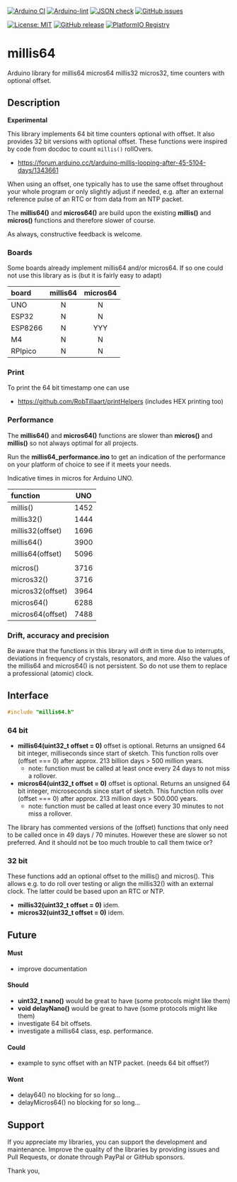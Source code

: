 
[![Arduino CI](https://github.com/RobTillaart/millis64/workflows/Arduino%20CI/badge.svg)](https://github.com/marketplace/actions/arduino_ci)
[![Arduino-lint](https://github.com/RobTillaart/millis64/actions/workflows/arduino-lint.yml/badge.svg)](https://github.com/RobTillaart/millis64/actions/workflows/arduino-lint.yml)
[![JSON check](https://github.com/RobTillaart/millis64/actions/workflows/jsoncheck.yml/badge.svg)](https://github.com/RobTillaart/millis64/actions/workflows/jsoncheck.yml)
[![GitHub issues](https://img.shields.io/github/issues/RobTillaart/millis64.svg)](https://github.com/RobTillaart/millis64/issues)

[![License: MIT](https://img.shields.io/badge/license-MIT-green.svg)](https://github.com/RobTillaart/millis64/blob/master/LICENSE)
[![GitHub release](https://img.shields.io/github/release/RobTillaart/millis64.svg?maxAge=3600)](https://github.com/RobTillaart/millis64/releases)
[![PlatformIO Registry](https://badges.registry.platformio.org/packages/robtillaart/library/millis64.svg)](https://registry.platformio.org/libraries/robtillaart/millis64)


# millis64

Arduino library for millis64 micros64 millis32 micros32, time counters with optional offset.


## Description

**Experimental**

This library implements 64 bit time counters optional with offset.
It also provides 32 bit versions with optional offset.
These functions were inspired by code from docdoc to count ```millis()``` rollOvers.

- https://forum.arduino.cc/t/arduino-millis-looping-after-45-5104-days/1343661

When using an offset, one typically has to use the same offset throughout your whole
program or only slightly adjust if needed, e.g. after an external reference pulse
of an RTC or from data from an NTP packet.


The **millis64()** and **micros64()** are build upon the existing **millis()** 
and **micros()** functions and therefore slower of course.

As always, constructive feedback is welcome.

### Boards

Some boards already implement millis64 and/or micros64. 
If so one could not use this library as is (but it is fairly easy to adapt)

|  board    |  millis64  |  micros64  |
|:----------|:----------:|:----------:|
|  UNO      |     N      |     N      |
|  ESP32    |     N      |     N      |
|  ESP8266  |     N      |    YYY     |
|  M4       |     N      |     N      |
|  RPIpico  |     N      |     N      |



### Print

To print the 64 bit timestamp one can use
- https://github.com/RobTillaart/printHelpers  (includes HEX printing too)


### Performance

The **millis64()** and **micros64()** functions are slower than **micros()** 
and **millis()** so not always optimal for all projects.

Run the **millis64_performance.ino** to get an indication of the performance
on your platform of choice to see if it meets your needs.


Indicative times in micros for Arduino UNO.

|  function          |  UNO   |
|:-------------------|:------:|
|  millis()          |  1452  |
|  millis32()        |  1444  |
|  millis32(offset)  |  1696  |
|  millis64()        |  3900  |
|  millis64(offset)  |  5096  |
|                    |        |
|  micros()          |  3716  |
|  micros32()        |  3716  |
|  micros32(offset)  |  3964  |
|  micros64()        |  6288  |
|  micros64(offset)  |  7488  |


### Drift, accuracy and precision

Be aware that the functions in this library will drift in time due to interrupts, 
deviations in frequency of crystals, resonators, and more. 
Also the values of the millis64 and micros64() is not persistent.
So do not use them to replace a professional (atomic) clock.


## Interface

```cpp
#include "millis64.h"
```

### 64 bit

- **millis64(uint32_t offset = 0)** offset is optional.
Returns an unsigned 64 bit integer, milliseconds since start of sketch.
This function rolls over (offset === 0) after approx. 213 billion days > 500 million years.
  - note: function must be called at least once every 24 days to not miss a rollover.
- **micros64(uint32_t offset = 0)** offset is optional.
Returns an unsigned 64 bit integer, microseconds since start of sketch.
This function rolls over (offset === 0)  after approx. 213 million days > 500.000 years.
  - note: function must be called at least once every 30 minutes to not miss a rollover.

The library has commented versions of the (offset) functions that only need to be called 
once in 49 days / 70 minutes. However these are slower so not preferred. 
And it should not be too much trouble to call them twice or?


### 32 bit

These functions add an optional offset to the millis() and micros().
This allows e.g. to do roll over testing or align the millis32() with an external clock.
The latter could be based upon an RTC or NTP.

- **millis32(uint32_t offset = 0)** idem.
- **micros32(uint32_t offset = 0)** idem.


## Future

#### Must

- improve documentation

#### Should

- **uint32_t nano()** would be great to have (some protocols might like them)
- **void delayNano()** would be great to have (some protocols might like them)
- investigate 64 bit offsets.
- investigate a millis64 class, esp. performance.

#### Could

- example to sync offset with an NTP packet. (needs 64 bit offset?)

#### Wont

- delay64() no blocking for so long...
- delayMicros64() no blocking for so long...


## Support

If you appreciate my libraries, you can support the development and maintenance.
Improve the quality of the libraries by providing issues and Pull Requests, or
donate through PayPal or GitHub sponsors.

Thank you,


